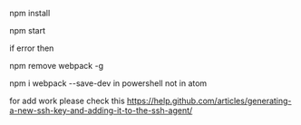 
npm install

npm start

if error then 

npm remove webpack -g

npm i webpack --save-dev in powershell not in atom

for add work please check this https://help.github.com/articles/generating-a-new-ssh-key-and-adding-it-to-the-ssh-agent/
